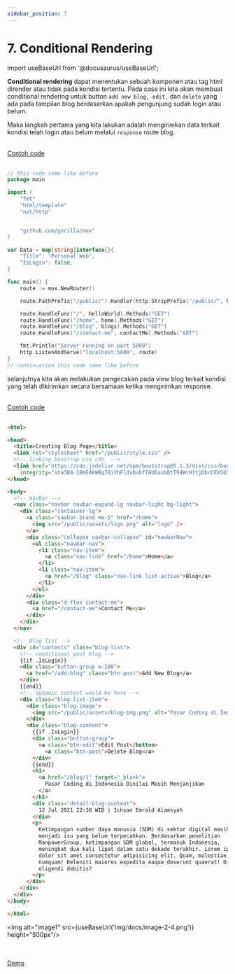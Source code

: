 ```yaml
---
sidebar_position: 7
---
```


# 7. Conditional Rendering

import useBaseUrl from '@docusaurus/useBaseUrl';

**Conditional rendering** dapat menentukan sebuah komponen atau tag html dirender atau tidak pada kondisi tertentu. Pada case ini kita akan membuat conditional rendering untuk button `add new blog, edit,` dan `delete` yang ada pada tampilan blog berdasarkan apakah pengunjung sudah login atau belum.

Maka langkah pertama yang kita lakukan adalah mengirimkan data terkait kondisi telah login atau belum melalui `response` route blog.

<br />

<a class="btn-example-code" href="https://github.com/demo-dumbways/ebook-code-result-chapter-2-golang/blob/day2-6-conditional-rendering/main.go">
Contoh code
</a>

<br />
<br />

```go {15} title="main.go"
// this code same like before
package main

import (
    "fmt"
    "html/template"
    "net/http"


    "github.com/gorilla/mux"
)

var Data = map[string]interface{}{
    "Title": "Personal Web",
    "IsLogin": false,
}

func main() {
    route := mux.NewRouter()

    route.PathPrefix("/public/").Handler(http.StripPrefix("/public/", http.FileServer(http.Dir("./public/"))))

    route.HandleFunc("/", helloWorld).Methods("GET")
    route.HandleFunc("/home", home).Methods("GET")
    route.HandleFunc("/blog", blogs).Methods("GET")
    route.HandleFunc("/contact-me", contactMe).Methods("GET")

    fmt.Println("Server running on port 5000")
    http.ListenAndServe("localhost:5000", route)
}
// continuation this code same like before
```

selanjutnya kita akan melakukan pengecakan pada view blog terkait kondisi yang telah dikirimkan secara bersamaan ketika mengirimkan response.

<br />

<a class="btn-example-code" href="https://github.com/demo-dumbways/ebook-code-result-chapter-2-golang/blob/day2-6-conditional-rendering/views/blog.html">
Contoh code
</a>

<br />
<br />

```html {37,41,48,53} title="blog.html"
<html>

<head>
  <title>Creating Blog Page</title>
  <link rel="stylesheet" href="/public/style.css" />
  <!-- linking boostrap css cdn  -->
  <link href="https://cdn.jsdelivr.net/npm/bootstrap@5.1.3/dist/css/bootstrap.min.css" rel="stylesheet"
    integrity="sha384-1BmE4kWBq78iYhFldvKuhfTAU6auU8tT94WrHftjDbrCEXSU1oBoqyl2QvZ6jIW3" crossorigin="anonymous">
</head>

<body>
  <!-- NavBar -->
  <nav class="navbar navbar-expand-lg navbar-light bg-light">
    <div class="container-lg">
      <a class="navbar-brand me-5" href="/home">
        <img src="/public/assets/logo.png" alt="logo" />
      </a>
      <div class="collapse navbar-collapse" id="navbarNav">
        <ul class="navbar-nav">
          <li class="nav-item">
            <a class="nav-link" href="/home">Home</a>
          </li>
          <li class="nav-item">
            <a href="/blog" class="nav-link list-active">Blog</a>
          </li>
        </ul>
      </div>
      <div class="d-flex contact-me">
        <a href="/contact-me">Contact Me</a>
      </div>
    </div>
  </nav>

  <!-- Blog list -->
  <div id="contents" class="blog-list">
    <!-- conditional post blog -->
    {{if .IsLogin}}
    <div class="button-group w-100">
      <a href="/add-blog" class="btn-post">Add New Blog</a>
    </div>
    {{end}}
    <!-- dynamic content would be here -->
    <div class="blog-list-item">
      <div class="blog-image">
        <img src="/public/assets/blog-img.png" alt="Pasar Coding di Indonesia Dinilai Masih Menjanjikan" />
      </div>
      <div class="blog-content">
        {{if .IsLogin}}
        <div class="button-group">
          <a class="btn-edit">Edit Post</button>
            <a class="btn-post">Delete Blog</a>
        </div>
        {{end}}
        <h1>
          <a href="/blog/1" target="_blank">
            Pasar Coding di Indonesia Dinilai Masih Menjanjikan
          </a>
        </h1>
        <div class="detail-blog-content">
          12 Jul 2021 22:30 WIB | Ichsan Emrald Alamsyah
        </div>
        <p>
          Ketimpangan sumber daya manusia (SDM) di sektor digital masih
          menjadi isu yang belum terpecahkan. Berdasarkan penelitian
          ManpowerGroup, ketimpangan SDM global, termasuk Indonesia,
          meningkat dua kali lipat dalam satu dekade terakhir. Lorem ipsum,
          dolor sit amet consectetur adipisicing elit. Quam, molestiae
          numquam! Deleniti maiores expedita eaque deserunt quaerat! Dicta,
          eligendi debitis?
        </p>
      </div>
    </div>
  </div>
</body>

</html>
```

<img alt="image1" src={useBaseUrl('img/docs/image-2-4.png')} height="500px"/>

<br />
<br />

<div>
<a class="btn-demo" href="">
Demo
</a>
</div>
